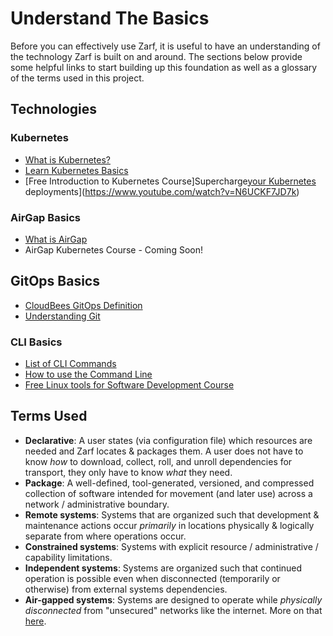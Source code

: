 # Understand The Basics

Before you can effectively use Zarf, it is useful to have an understanding of the technology Zarf is built on and around. The sections below provide some helpful links to start building up this foundation as well as a glossary of the terms used in this project.

<!-- TODO: The links and information on this page need to be expanded a lot more to be useful -->

## Technologies

### Kubernetes

- [What is Kubernetes?](https://www.ibm.com/cloud/learn/kubernetes)
- [Learn Kubernetes Basics](https://kubernetes.io/docs/tutorials/kubernetes-basics/)
- [Free Introduction to Kubernetes Course]Supercharge[your Kubernetes](https://www.youtube.com/watch?v=N6UCKF7JD7k) deployments](https://www.youtube.com/watch?v=N6UCKF7JD7k)
  
### AirGap Basics

- [What is AirGap](https://ibm.github.io/kubernetes-networking/vpc/airgap/)
- AirGap Kubernetes Course - Coming Soon!

## GitOps Basics

- [CloudBees GitOps Definition](https://www.cloudbees.com/gitops/what-is-gitops)
- [Understanding Git](https://hackernoon.com/understanding-git-fcffd87c15a3)

### CLI Basics

- [List of CLI Commands](https://www.codecademy.com/article/command-line-commands)
- [How to use the Command Line](https://training.linuxfoundation.org/training/linux-tools-for-software-development-lfd108x/)
- [Free Linux tools for Software Development Course](https://training.linuxfoundation.org/training/linux-tools-for-software-development-lfd108x/)

## Terms Used

- **Declarative**:  A user states (via configuration file) which resources are needed and Zarf locates & packages them. A user does not have to know _how_ to download, collect, roll, and unroll dependencies for transport, they only have to know _what_ they need.
- **Package**:  A well-defined, tool-generated, versioned, and compressed collection of software intended for movement (and later use) across a network / administrative boundary.
- **Remote systems**:  Systems that are organized such that development & maintenance actions occur _primarily_ in locations physically & logically separate from where operations occur.
- **Constrained systems**:  Systems with explicit resource / administrative / capability limitations.
- **Independent systems**:  Systems are organized such that continued operation is possible even when disconnected (temporarily or otherwise) from external systems dependencies.
- **Air-gapped systems**:  Systems are designed to operate while _physically disconnected_ from "unsecured" networks like the internet. More on that [here](<https://en.wikipedia.org/wiki/Air_gap_(networking)>).
